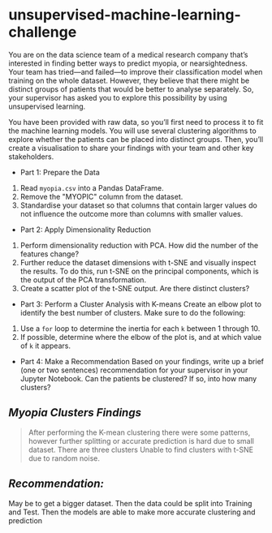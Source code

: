 # unsupervised-machine-learning-challenge

You are on the data science team of a medical research company that’s interested in finding better ways to predict myopia, or nearsightedness. Your team has tried—and failed—to improve their classification model when training on the whole dataset. However, they believe that there might be distinct groups of patients that would be better to analyse separately. So, your supervisor has asked you to explore this possibility by using unsupervised learning.

You have been provided with raw data, so you’ll first need to process it to fit the machine learning models. You will use several clustering algorithms to explore whether the patients can be placed into distinct groups. Then, you’ll create a visualisation to share your findings with your team and other key stakeholders.

* Part 1: Prepare the Data
1. Read `myopia.csv` into a Pandas DataFrame.
2. Remove the "MYOPIC" column from the dataset.
3. Standardise your dataset so that columns that contain larger values do not influence the outcome more than columns with smaller values.
* Part 2: Apply Dimensionality Reduction 
1. Perform dimensionality reduction with PCA. How did the number of the features change?
2. Further reduce the dataset dimensions with t-SNE and visually inspect the results. To do this, run t-SNE on the principal components, which is the output of the  PCA transformation. 
3. Create a scatter plot of the t-SNE output. Are there distinct clusters?
* Part 3: Perform a Cluster Analysis with K-means
Create an elbow plot to identify the best number of clusters. Make sure to do the following:
1. Use a `for` loop to determine the inertia for each `k` between 1 through 10. 
2. If possible, determine where the elbow of the plot is, and at which value of `k` it appears.
* Part 4: Make a Recommendation 
Based on your findings, write up a brief (one or two sentences) recommendation for your supervisor in your Jupyter Notebook. Can the patients be clustered? If so, into how many clusters? 

## ***Myopia Clusters Findings*** ##
> After performing the K-mean clustering there were some patterns, however further splitting or accurate prediction is hard due to small dataset.
> There are three clusters
> Unable to find clusters with t-SNE due to random noise.
 
## *Recommendation:*  
May be to get a bigger dataset.  Then the data could be split into Training and Test.  Then the models are able to make more accurate clustering and prediction
